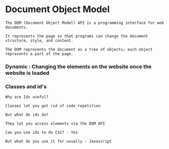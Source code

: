 # Document Object Model

    The DOM (Document Object Model) API is a programming interface for web documents. 
    
    It represents the page so that programs can change the document structure, style, and content. 
    
    The DOM represents the document as a tree of objects; each object represents a part of the page.

### Dynamic : Changing the elements on the website once the website is loaded

### Classes and id's
    Why are Ids useful?

    Classes let you get rid of code repetition

    But what do ids do?

    They let you access elements via the DOM API
    
    Can you use ids to do CSS? - Yes

    But what do you use it for usually - Javascript